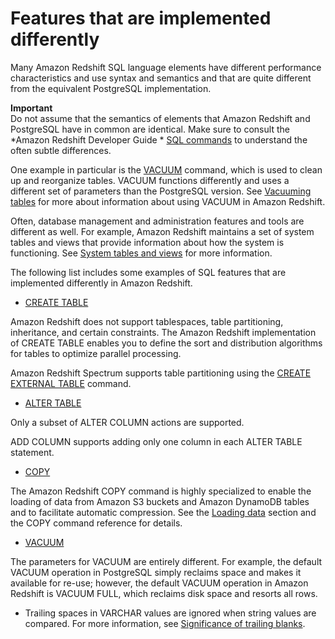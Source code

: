 # Features that are implemented differently<a name="c_redshift-sql-implementated-differently"></a>

Many Amazon Redshift SQL language elements have different performance characteristics and use syntax and semantics and that are quite different from the equivalent PostgreSQL implementation\.

**Important**  
Do not assume that the semantics of elements that Amazon Redshift and PostgreSQL have in common are identical\. Make sure to consult the *Amazon Redshift Developer Guide * [SQL commands](c_SQL_commands.md) to understand the often subtle differences\.

One example in particular is the [VACUUM](r_VACUUM_command.md) command, which is used to clean up and reorganize tables\. VACUUM functions differently and uses a different set of parameters than the PostgreSQL version\. See [Vacuuming tables](t_Reclaiming_storage_space202.md) for more about information about using VACUUM in Amazon Redshift\.

Often, database management and administration features and tools are different as well\. For example, Amazon Redshift maintains a set of system tables and views that provide information about how the system is functioning\. See [System tables and views](c_intro_system_tables.md) for more information\.

The following list includes some examples of SQL features that are implemented differently in Amazon Redshift\.
+  [CREATE TABLE](r_CREATE_TABLE_NEW.md) 

  Amazon Redshift does not support tablespaces, table partitioning, inheritance, and certain constraints\. The Amazon Redshift implementation of CREATE TABLE enables you to define the sort and distribution algorithms for tables to optimize parallel processing\.

  Amazon Redshift Spectrum supports table partitioning using the [CREATE EXTERNAL TABLE](r_CREATE_EXTERNAL_TABLE.md) command\.
+  [ALTER TABLE](r_ALTER_TABLE.md) 

  Only a subset of ALTER COLUMN actions are supported\.

  ADD COLUMN supports adding only one column in each ALTER TABLE statement\.
+  [COPY](r_COPY.md) 

  The Amazon Redshift COPY command is highly specialized to enable the loading of data from Amazon S3 buckets and Amazon DynamoDB tables and to facilitate automatic compression\. See the [Loading data](t_Loading_data.md) section and the COPY command reference for details\.
+  [VACUUM](r_VACUUM_command.md) 

  The parameters for VACUUM are entirely different\. For example, the default VACUUM operation in PostgreSQL simply reclaims space and makes it available for re\-use; however, the default VACUUM operation in Amazon Redshift is VACUUM FULL, which reclaims disk space and resorts all rows\.
+ Trailing spaces in VARCHAR values are ignored when string values are compared\. For more information, see [Significance of trailing blanks](r_Character_types.md#r_Character_types-significance-of-trailing-blanks)\.
